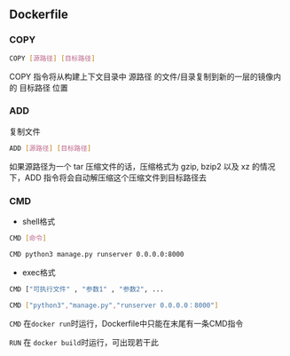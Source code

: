 <!--
 * @Description: 
 * @Version: 1.0
 * @Author: DaLao
 * @Email: dalao_li@163.com
 * @Date: 2021-03-17 17:13:31
 * @LastEditors: dalao
 * @LastEditTime: 2022-04-01 21:56:14
-->

## Dockerfile


### COPY

```sh
COPY [源路径] [目标路径]
```

COPY 指令将从构建上下文目录中 源路径 的文件/目录复制到新的一层的镜像内的 目标路径 位置


### ADD

复制文件

```sh
ADD [源路径] [目标路径]
```

如果源路径为一个 tar 压缩文件的话，压缩格式为 gzip, bzip2 以及 xz 的情况下，ADD 指令将会自动解压缩这个压缩文件到目标路径去


### CMD

- shell格式

```sh
CMD [命令]
```

```sh
CMD python3 manage.py runserver 0.0.0.0:8000
```

- exec格式

```sh
CMD ["可执行文件" , "参数1" , "参数2", ...
```

```sh
CMD ["python3","manage.py","runserver 0.0.0.0：8000"]
```

`CMD` 在`docker run`时运行，Dockerfile中只能在末尾有一条CMD指令

`RUN` 在 `docker build`时运行，可出现若干此